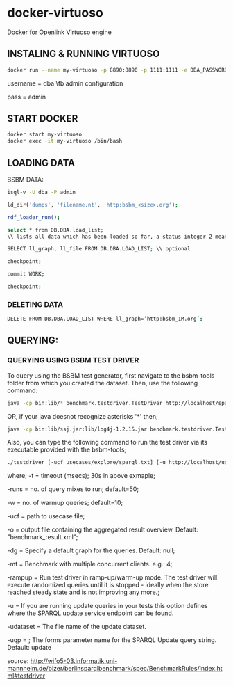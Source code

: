 # docker-virtuoso
Docker for Openlink Virtuoso engine

## INSTALING & RUNNING VIRTUOSO

```bash
docker run --name my-virtuoso -p 8890:8890 -p 1111:1111 -e DBA_PASSWORD=admin -e SPARQL_UPDATE=true -e DEFAULT_GRAPH=http://www.example.com/my-graph -v /home/batman/Desktop/virtuoso/db:/data -d tenforce/virtuoso
```

username = dba \\fb admin configuration

pass = admin


## START DOCKER
```bash
docker start my-virtuoso
docker exec -it my-virtuoso /bin/bash
```

## LOADING DATA
BSBM DATA:
```bash
isql-v -U dba -P admin 

ld_dir('dumps', 'filename.nt', 'http:bsbm_<size>.org');

rdf_loader_run();

select * from DB.DBA.load_list; 
\\ lists all data which has been loaded so far, a status integer 2 means load was successful

SELECT ll_graph, ll_file FROM DB.DBA.LOAD_LIST; \\ optional

checkpoint;

commit WORK;

checkpoint;
```


### DELETING DATA
```bash
DELETE FROM DB.DBA.LOAD_LIST WHERE ll_graph=’http:bsbm_1M.org’;
```
## QUERYING:
### QUERYING USING BSBM TEST DRIVER
To query using the BSBM test generator, first navigate to the bsbm-tools folder from which you created the dataset. Then, use the following command:

```bash
java -cp bin:lib/* benchmark.testdriver.TestDriver http://localhost/sparql
```
OR, if your java doesnot recognize asterisks '*' then;
```bash
java -cp bin:lib/ssj.jar:lib/log4j-1.2.15.jar benchmark.testdriver.TestDriver http://localhost/sparql
```

Also, you can type the following command to run the test driver via its executable provided with the bsbm-tools;
```bash
./testdriver [-ucf usecases/explore/sparql.txt] [-u http://localhost/update] [-udataset dataset_update.nt] [-runs 128] [-w 32] [-t 30000] http://localhost/sparql
```
where;
-t = timeout (msecs); 30s in above exmaple;

-runs = no. of query mixes to run; default=50;

-w = no. of warmup queries; default=10;

-ucf = path to usecase file;

-o = output file containing the aggregated result overview. Default: "benchmark_result.xml";

-dg = Specify a default graph for the queries. Default: null;

-mt = Benchmark with multiple concurrent clients. e.g.: 4;

-rampup = Run test driver in ramp-up/warm-up mode. The test driver will execute randomized queries until it is stopped - ideally when the store reached steady state and is not improving any more.;

-u = <Service endpoint URI for SPARQL Update> If you are running update queries in your tests this option defines where the SPARQL update service endpoint can be found.

-udataset = The file name of the update dataset.

-uqp  = <update query parameter>; The forms parameter name for the SPARQL Update query string. Default: update


source: http://wifo5-03.informatik.uni-mannheim.de/bizer/berlinsparqlbenchmark/spec/BenchmarkRules/index.html#testdriver

